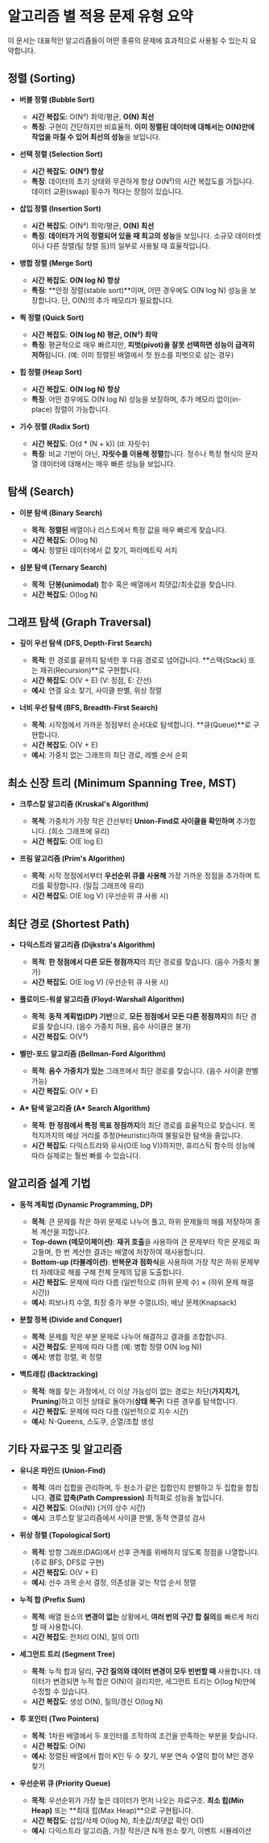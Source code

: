 # 알고리즘 별 적용 문제 유형 요약

이 문서는 대표적인 알고리즘들이 어떤 종류의 문제에 효과적으로 사용될 수 있는지 요약합니다.


## 정렬 (Sorting)

- **버블 정렬 (Bubble Sort)**
  - **시간 복잡도**: O(N²) 최악/평균, **O(N) 최선**
  - **특징**: 구현이 간단하지만 비효율적. **이미 정렬된 데이터에 대해서는 O(N)만에 작업을 마칠 수 있어 최선의 성능**을 보입니다.

- **선택 정렬 (Selection Sort)**
  - **시간 복잡도**: **O(N²) 항상**
  - **특징**: 데이터의 초기 상태와 무관하게 항상 O(N²)의 시간 복잡도를 가집니다. 데이터 교환(swap) 횟수가 적다는 장점이 있습니다.

- **삽입 정렬 (Insertion Sort)**
  - **시간 복잡도**: O(N²) 최악/평균, **O(N) 최선**
  - **특징**: **데이터가 거의 정렬되어 있을 때 최고의 성능**을 보입니다. 소규모 데이터셋이나 다른 정렬(팀 정렬 등)의 일부로 사용될 때 효율적입니다.

- **병합 정렬 (Merge Sort)**
  - **시간 복잡도**: **O(N log N) 항상**
  - **특징**: **안정 정렬(stable sort)**이며, 어떤 경우에도 O(N log N) 성능을 보장합니다. 단, O(N)의 추가 메모리가 필요합니다.

- **퀵 정렬 (Quick Sort)**
  - **시간 복잡도**: **O(N log N) 평균, O(N²) 최악**
  - **특징**: 평균적으로 매우 빠르지만, **피벗(pivot)을 잘못 선택하면 성능이 급격히 저하**됩니다. (예: 이미 정렬된 배열에서 첫 원소를 피벗으로 삼는 경우)

- **힙 정렬 (Heap Sort)**
  - **시간 복잡도**: **O(N log N) 항상**
  - **특징**: 어떤 경우에도 O(N log N) 성능을 보장하며, 추가 메모리 없이(in-place) 정렬이 가능합니다.

- **기수 정렬 (Radix Sort)**
  - **시간 복잡도**: O(d * (N + k)) (d: 자릿수)
  - **특징**: 비교 기반이 아닌, **자릿수를 이용해 정렬**합니다. 정수나 특정 형식의 문자열 데이터에 대해서는 매우 빠른 성능을 보입니다.


## 탐색 (Search)

- **이분 탐색 (Binary Search)**
  - **목적**: **정렬된** 배열이나 리스트에서 특정 값을 매우 빠르게 찾습니다.
  - **시간 복잡도**: O(log N)
  - **예시**: 정렬된 데이터에서 값 찾기, 파라메트릭 서치

- **삼분 탐색 (Ternary Search)**
  - **목적**: **단봉(unimodal)** 함수 혹은 배열에서 최댓값/최솟값을 찾습니다.
  - **시간 복잡도**: O(log N)


## 그래프 탐색 (Graph Traversal)

- **깊이 우선 탐색 (DFS, Depth-First Search)**
  - **목적**: 한 경로를 끝까지 탐색한 후 다음 경로로 넘어갑니다. **스택(Stack) 또는 재귀(Recursion)**로 구현합니다.
  - **시간 복잡도**: O(V + E) (V: 정점, E: 간선)
  - **예시**: 연결 요소 찾기, 사이클 판별, 위상 정렬

- **너비 우선 탐색 (BFS, Breadth-First Search)**
  - **목적**: 시작점에서 가까운 정점부터 순서대로 탐색합니다. **큐(Queue)**로 구현합니다.
  - **시간 복잡도**: O(V + E)
  - **예시**: 가중치 없는 그래프의 최단 경로, 레벨 순서 순회


## 최소 신장 트리 (Minimum Spanning Tree, MST)

- **크루스칼 알고리즘 (Kruskal's Algorithm)**
  - **목적**: 가중치가 가장 작은 간선부터 **Union-Find로 사이클을 확인하며** 추가합니다. (희소 그래프에 유리)
  - **시간 복잡도**: O(E log E)

- **프림 알고리즘 (Prim's Algorithm)**
  - **목적**: 시작 정점에서부터 **우선순위 큐를 사용해** 가장 가까운 정점을 추가하며 트리를 확장합니다. (밀집 그래프에 유리)
  - **시간 복잡도**: O(E log V) (우선순위 큐 사용 시)


## 최단 경로 (Shortest Path)

- **다익스트라 알고리즘 (Dijkstra's Algorithm)**
  - **목적**: **한 정점에서 다른 모든 정점까지**의 최단 경로를 찾습니다. (음수 가중치 불가)
  - **시간 복잡도**: O(E log V) (우선순위 큐 사용 시)

- **플로이드-워셜 알고리즘 (Floyd-Warshall Algorithm)**
  - **목적**: **동적 계획법(DP) 기반**으로, **모든 정점에서 모든 다른 정점까지**의 최단 경로를 찾습니다. (음수 가중치 허용, 음수 사이클은 불가)
  - **시간 복잡도**: O(V³)

- **벨만-포드 알고리즘 (Bellman-Ford Algorithm)**
  - **목적**: **음수 가중치가 있는** 그래프에서 최단 경로를 찾습니다. (음수 사이클 판별 가능)
  - **시간 복잡도**: O(V * E)

- **A\* 탐색 알고리즘 (A\* Search Algorithm)**
  - **목적**: **한 정점에서 특정 목표 정점까지**의 최단 경로를 효율적으로 찾습니다. 목적지까지의 예상 거리를 추정(Heuristic)하여 불필요한 탐색을 줄입니다.
  - **시간 복잡도**: 다익스트라와 유사(O(E log V))하지만, 휴리스틱 함수의 성능에 따라 실제로는 훨씬 빠를 수 있습니다.


## 알고리즘 설계 기법

- **동적 계획법 (Dynamic Programming, DP)**
  - **목적**: 큰 문제를 작은 하위 문제로 나누어 풀고, 하위 문제들의 해를 저장하여 중복 계산을 피합니다.
  - **Top-down (메모이제이션)**: **재귀 호출**을 사용하여 큰 문제부터 작은 문제로 파고들며, 한 번 계산한 결과는 배열에 저장하여 재사용합니다.
  - **Bottom-up (타뷸레이션)**: **반복문과 점화식**을 사용하여 가장 작은 하위 문제부터 차례대로 해를 구해 전체 문제의 답을 도출합니다.
  - **시간 복잡도**: 문제에 따라 다름 (일반적으로 (하위 문제 수) × (하위 문제 해결 시간))
  - **예시**: 피보나치 수열, 최장 증가 부분 수열(LIS), 배낭 문제(Knapsack)

- **분할 정복 (Divide and Conquer)**
  - **목적**: 문제를 작은 부분 문제로 나누어 해결하고 결과를 조합합니다.
  - **시간 복잡도**: 문제에 따라 다름 (예: 병합 정렬 O(N log N))
  - **예시**: 병합 정렬, 퀵 정렬

- **백트래킹 (Backtracking)**
  - **목적**: 해를 찾는 과정에서, 더 이상 가능성이 없는 경로는 차단(**가지치기, Pruning**)하고 이전 상태로 돌아가(**상태 복구**) 다른 경우를 탐색합니다.
  - **시간 복잡도**: 문제에 따라 다름 (일반적으로 지수 시간)
  - **예시**: N-Queens, 스도쿠, 순열/조합 생성


## 기타 자료구조 및 알고리즘

- **유니온 파인드 (Union-Find)**
  - **목적**: 여러 집합을 관리하며, 두 원소가 같은 집합인지 판별하고 두 집합을 합칩니다. **경로 압축(Path Compression)** 최적화로 성능을 높입니다.
  - **시간 복잡도**: O(α(N)) (거의 상수 시간)
  - **예시**: 크루스칼 알고리즘에서 사이클 판별, 동적 연결성 검사

- **위상 정렬 (Topological Sort)**
  - **목적**: 방향 그래프(DAG)에서 선후 관계를 위배하지 않도록 정점을 나열합니다. (주로 BFS, DFS로 구현)
  - **시간 복잡도**: O(V + E)
  - **예시**: 선수 과목 순서 결정, 의존성을 갖는 작업 순서 정렬

- **누적 합 (Prefix Sum)**
  - **목적**: 배열 원소의 **변경이 없는** 상황에서, **여러 번의 구간 합 질의**를 빠르게 처리할 때 사용합니다.
  - **시간 복잡도**: 전처리 O(N), 질의 O(1)

- **세그먼트 트리 (Segment Tree)**
  - **목적**: 누적 합과 달리, **구간 질의와 데이터 변경이 모두 빈번할 때** 사용합니다. 데이터가 변경되면 누적 합은 O(N)이 걸리지만, 세그먼트 트리는 O(log N)만에 수정할 수 있습니다.
  - **시간 복잡도**: 생성 O(N), 질의/갱신 O(log N)

- **투 포인터 (Two Pointers)**
  - **목적**: 1차원 배열에서 두 포인터를 조작하여 조건을 만족하는 부분을 찾습니다.
  - **시간 복잡도**: O(N)
  - **예시**: 정렬된 배열에서 합이 K인 두 수 찾기, 부분 연속 수열의 합이 M인 경우 찾기

- **우선순위 큐 (Priority Queue)**
  - **목적**: 우선순위가 가장 높은 데이터가 먼저 나오는 자료구조. **최소 힙(Min Heap)** 또는 **최대 힙(Max Heap)**으로 구현됩니다.
  - **시간 복잡도**: 삽입/삭제 O(log N), 최솟값/최댓값 확인 O(1)
  - **예시**: 다익스트라 알고리즘, 가장 작은/큰 N개 원소 찾기, 이벤트 시뮬레이션